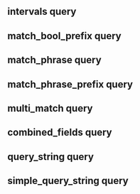 ## intervals query

## match_bool_prefix query

## match_phrase query

## match_phrase_prefix query

## multi_match query

## combined_fields query

## query_string query

## simple_query_string query
